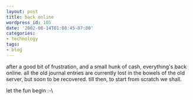 ```yaml
---
layout: post
title: back online
wordpress_id: 105
date: '2002-08-14T01:08:45-07:00'
categories:
- technology
tags:
- blog
---
```

after a good bit of frustration, and a small hunk of cash, everything's back
online. all the old journal entries are currently lost in the bowels of the old
server, but soon to be recovered. till then, to start from scratch we shall.

let the fun begin :-\
